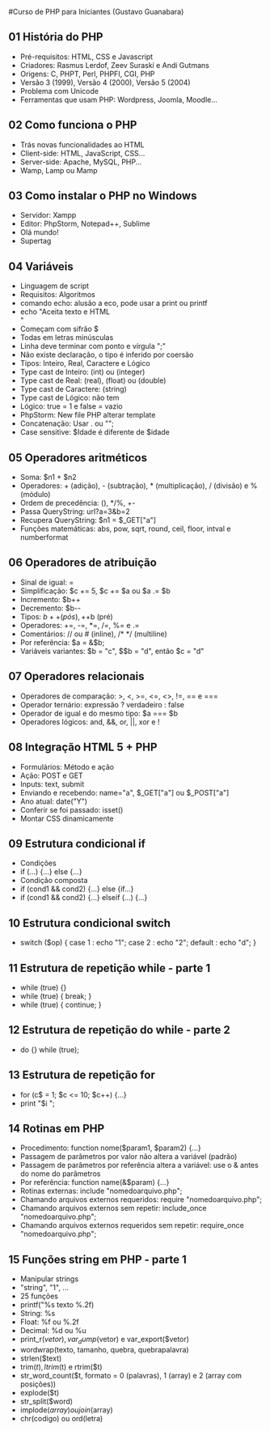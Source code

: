 #Curso de PHP para Iniciantes (Gustavo Guanabara)

## 01 História do PHP

- Pré-requisitos: HTML, CSS e Javascript
- Criadores: Rasmus Lerdof, Zeev Suraskí e Andi Gutmans
- Origens: C, PHPT, Perl, PHPFI, CGI, PHP
- Versão 3 (1999), Versão 4 (2000), Versão 5 (2004)
- Problema com Unicode
- Ferramentas que usam PHP: Wordpress, Joomla, Moodle... 

## 02 Como funciona o PHP

- Trás novas funcionalidades ao HTML
- Client-side: HTML, JavaScript, CSS...
- Server-side: Apache, MySQL, PHP...
- Wamp, Lamp ou Mamp

## 03 Como instalar o PHP no Windows

- Servidor: Xampp
- Editor: PhpStorm, Notepad++, Sublime
- Olá mundo!
- Supertag <?php ?>

## 04 Variáveis

- Linguagem de script
- Requisitos: Algoritmos
- comando echo: alusão a eco, pode usar a print ou printf
- echo "Aceita texto e HTML <BR />"
- Começam com sifrão $
- Todas em letras minúsculas
- Linha deve terminar com ponto e vírgula ";"
- Não existe declaração, o tipo é inferido por coersão
- Tipos: Inteiro, Real, Caractere e Lógico
- Type cast de Inteiro: (int) ou (integer)
- Type cast de Real: (real), (float) ou (double)
- Type cast de Caractere: (string)
- Type cast de Lógico: não tem
- Lógico: true = 1 e false = vazio
- PhpStorm: New file PHP alterar template
- Concatenação: Usar . ou "";
- Case sensitive: $Idade é diferente de $idade

## 05 Operadores aritméticos

- Soma: $n1 + $n2
- Operadores: + (adição), - (subtração), * (multiplicação), / (divisão) e % (módulo)
- Ordem de precedência: (), */%, +-
- Passa QueryString: url?a=3&b=2
- Recupera QueryString: $n1 = $_GET["a"]
- Funções matemáticas: abs, pow, sqrt, round, ceil, floor, intval e numberformat

## 06 Operadores de atribuição

- Sinal de igual: =
- Simplificação: $c += 5, $c += $a ou $a .= $b
- Incremento: $b++
- Decremento: $b--
- Tipos: $b++ (pós), ++$b (pré)
- Operadores: +=, -=, *=, /=, %= e .=
- Comentários: // ou # (inline), /* */ (multiline)
- Por referência: $a = &$b;
- Variáveis variantes: $b = "c", $$b = "d", então $c = "d"

## 07 Operadores relacionais

- Operadores de comparação: >, <, >=, <=, <>, !=, == e ===
- Operador ternário: expressão ? verdadeiro : false
- Operador de igual e do mesmo tipo: $a === $b
- Operadores lógicos: and, &&, or, ||, xor e !

## 08 Integração HTML 5 + PHP

- Formulários: Método e ação
- Ação: POST e GET
- Inputs: text, submit
- Enviando e recebendo: name="a", $_GET["a"] ou $_POST["a"]
- Ano atual: date("Y")
- Conferir se foi passado: isset()
- Montar CSS dinamicamente

## 09 Estrutura condicional if

- Condições
- if (...) {...} else {...}
- Condição composta
- if (cond1 && cond2) {...} else {if...}
- if (cond1 && cond2) {...} elseif (...) {...}

## 10 Estrutura condicional switch

- switch ($op) { case 1 : echo "1"; case 2 : echo "2"; default : echo "d"; }

## 11 Estrutura de repetição while - parte 1

- while (true) {}
- while (true) { break; }
- while (true) { continue; }

## 12 Estrutura de repetição do while - parte 2

- do {} while (true);

## 13 Estrutura de repetição for

- for (c$ = 1; $c <= 10; $c++) {...}
- print "$i ";

## 14 Rotinas em PHP

- Procedimento: function nome($param1, $param2) {...} 
- Passagem de parâmetros por valor não altera a variável (padrão)
- Passagem de parâmetros por referência altera a variável: use o & antes do nome do parâmetros
- Por referência: function name(&$param) {...}
- Rotinas externas: include "nomedoarquivo.php";
- Chamando arquivos externos requeridos: require "nomedoarquivo.php";
- Chamando arquivos externos sem repetir: include_once "nomedoarquivo.php";
- Chamando arquivos externos requeridos sem repetir: require_once "nomedoarquivo.php";

## 15 Funções string em PHP - parte 1

- Manipular strings
- "string", "1", ...
- 25 funções
- printf("%s texto %.2f)
- String: %s
- Float: %f ou %.2f
- Decimal: %d ou %u
- print_r($vetor), var_dump($vetor) e var_export($vetor)
- wordwrap(texto, tamanho, quebra, quebrapalavra)
- strlen($text)
- trim($t), ltrim($t) e rtrim($t)
- str_word_count($t, formato = 0 (palavras), 1 (array) e 2 (array com posições))
- explode($t)
- str_split($word)
- implode($array) ou join($array)
- chr(codigo) ou ord(letra)

